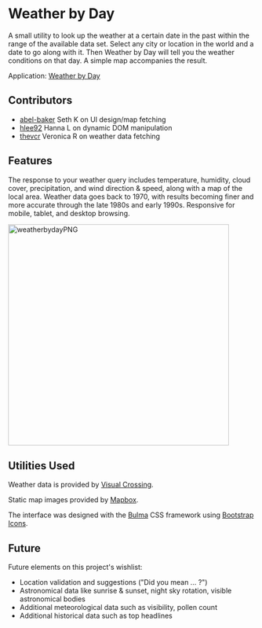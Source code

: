 # Weather by Day

A small utility to look up the weather at a certain date in the past within the range of the available data set.  Select any city or location in the world and a date to go along with it.  Then Weather by Day will tell you the weather conditions on that day.  A simple map accompanies the result.

Application: [Weather by Day](https://abel-baker.github.io/weather-by-day/)

## Contributors

* [abel-baker](https://github.com/abel-baker/) Seth K on UI design/map fetching
* [hlee92](https://github.com/hlee92/) Hanna L on dynamic DOM manipulation
* [thevcr](https://github.com/thevcr/) Veronica R on weather data fetching

## Features

The response to your weather query includes temperature, humidity, cloud cover, precipitation, and wind direction & speed, along with a map of the local area.  Weather data goes back to 1970, with results becoming finer and more accurate through the late 1980s and early 1990s.  Responsive for mobile, tablet, and desktop browsing.

<img width="450" alt="weatherbydayPNG" src="https://user-images.githubusercontent.com/2822827/162255299-3a34e9d2-4fe1-4c51-a69d-d9f9d8d810dd.PNG">

## Utilities Used
Weather data is provided by [Visual Crossing](https://www.visualcrossing.com/resources/documentation/weather-api/weather-api-documentation/#history).

Static map images provided by [Mapbox](https://docs.mapbox.com/api/overview/).

The interface was designed with the [Bulma](https://bulma.io) CSS framework using [Bootstrap Icons](https://icons.getbootstrap.com/).

## Future

Future elements on this project's wishlist:
* Location validation and suggestions ("Did you mean ... ?")
* Astronomical data like sunrise & sunset, night sky rotation, visible astronomical bodies
* Additional meteorological data such as visibility, pollen count
* Additional historical data such as top headlines
